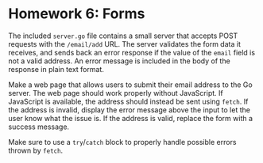 # Homework 6: Forms

The included `server.go` file contains a small server that accepts POST
requests with the `/email/add` URL. The server validates the form data
it receives, and sends back an error response if the value of the
`email` field is not a valid address. An error message is included in
the body of the response in plain text format.

Make a web page that allows users to submit their email address to the
Go server. The web page should work properly without JavaScript. If
JavaScript is available, the address should instead be sent using
`fetch`. If the address is invalid, display the error message above the
input to let the user know what the issue is. If the address is valid,
replace the form with a success message.

Make sure to use a `try`/`catch` block to properly handle possible
errors thrown by `fetch`.
